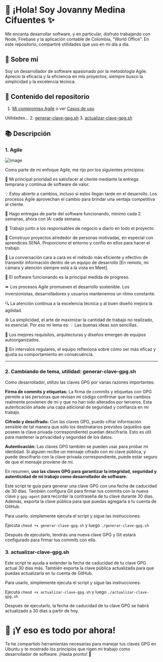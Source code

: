 # 👋 ¡Hola! Soy Jovanny Medina Cifuentes ✨

Me encanta desarrollar software, y en particular, disfruto trabajando con Node, Firebase y la aplicación contable de Colombia, "World Office". En este repositorio, compartiré utilidades que uso en mi día a día.

## 🚀 Sobre mí

Soy un desarrollador de software apasionado por la metodología Agile. Aprecio la eficacia y la eficiencia en mis proyectos; siempre busco la simplicidad y la excelencia técnica.

## 💼 Contenido del repositorio

1. [Mi compromiso Agile](#agile) o ver [Casos de uso](AGILE/principios-manifiesto-agil.md)

Utilidades...
2. [generar-clave-gpg.sh](GPG/generar-clave-gpg.sh)
3. [actualizar-clave-gpg.sh](GPG/actualizar-clave-gpg.sh)

## 📚 Descripción

### 1. Agile <a name="agile"></a>
![image](https://github.com/JovannyCO/UTILS/assets/59772160/218dde5c-b8bc-4928-860b-814746a25bd6)

Como parte de mi enfoque Agile, me rijo por los siguientes principios:

🎯 Mi principal prioridad es satisfacer al cliente mediante la entrega temprana y continua de software de valor.

💡 Estoy abierto a cambios, incluso si estos llegan tarde en el desarrollo. Los procesos Agile aprovechan el cambio para brindar una ventaja competitiva al cliente.

🚀 Hago entregas de parte del software funcionando, minimo cada 2 semanas, ahora con IA: cada semana.

🤝 Trabajo junto a los responsables de negocio a diario en todo el proyecto.

🌱 Construyo proyectos alrededor de personas motivadas, en especial con aprendices SENA. Proporciono el entorno y confío en ellos para hacer el trabajo.

💬 La conversación cara a cara es el método más eficiente y efectivo de transmitir información dentro de un equipo de desarrollo [En remoto, mi cámara y atención siempre está a la vista en Meet].

🏅 El software funcionando es la principal medida de progreso.

⏩ Los procesos Agile promueven el desarrollo sostenible. Los inversionistas, desarrolladores y usuarios mantenemos un ritmo constante.

🔍 La atención continua a la excelencia técnica y al buen diseño mejora la agilidad.

⚙️ La simplicidad, el arte de maximizar la cantidad de trabajo no realizado, es esencial. Por eso mi lema es: 💡 Las buenas ideas son sencillas.

👥 Los mejores requisitos, arquitecturas y diseños emergen de equipos autoorganizados.

🔄 En intervalos regulares, el equipo reflexiona sobre cómo ser más eficaz y ajusta su comportamiento en consecuencia.

_____


### 2. Cambiando de tema, utilidad: generar-clave-gpg.sh

Como desarrollador, utilizo las claves GPG por varias razones importantes:

**Firma de commits y etiquetas:** La firma de commits y etiquetas con GPG permite a las personas que revisan mi código confirmar que los cambios realmente provienen de mí y que no han sido alterados por terceros. Esta autenticación añade una capa adicional de seguridad y confianza en mi trabajo.

**Cifrado y descifrado:** Con las claves GPG, puedo cifrar información sensible de tal manera que sólo los destinatarios previstos (aquellos que poseen la clave privada correspondiente) puedan descifrarla. Esto es útil para mantener la privacidad y seguridad de los datos.

**Autenticación:** Las claves GPG también se pueden usar para probar mi identidad. Si alguien recibe un mensaje cifrado con mi clave pública, y puede descifrarlo con la clave privada correspondiente, puede estar seguro de que el mensaje proviene de mí.

En resumen, **uso las claves GPG para garantizar la integridad, seguridad y autenticidad de mi trabajo como desarrollador de software.**


Este script te guía para generar una clave GPG con una fecha de caducidad de 30 días. También configura Git para firmar tus commits con la nueva clave y `gpg-agent` para recordar la contraseña de tu clave durante 30 días. Además, exporta la clave pública para que puedas agregarla a tu cuenta de GitHub.

Para usarlo, simplemente ejecuta el script y sigue las instrucciones:

Ejecuta `chmod +x generar-clave-gpg.sh` y luego `./generar-clave-gpg.sh`

Después de ejecutarlo, tendrás una nueva clave GPG y Git estará configurado para firmar tus commits con ella.

### 3. actualizar-clave-gpg.sh

Este script te ayuda a extender la fecha de caducidad de tu clave GPG actual 30 días más. También exporta la clave pública actualizada para que puedas actualizarla en tu cuenta de GitHub.

Para usarlo, simplemente ejecuta el script y sigue las instrucciones:

Ejecuta `chmod +x actualizar-clave-gpg.sh` y luego `./actualizar-clave-gpg.sh`

Después de ejecutarlo, la fecha de caducidad de tu clave GPG se habrá actualizado a 30 días a partir de hoy.

# 🎉 ¡Y eso es todo por ahora!

Te he compartido herramientas necesarias para manejar tus claves GPG en Ubuntu y te mostrado los principios que rigen mi trabajo como desarrollador de software. ¡Hasta pronto! 👋
